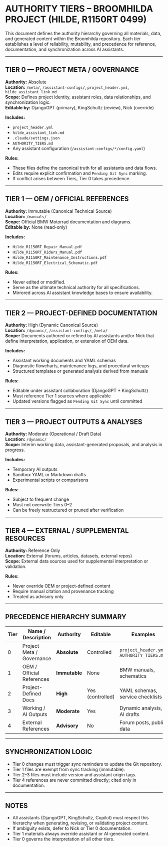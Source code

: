 # AUTHORITY TIERS – BROOMHILDA PROJECT (HILDE, R1150RT 0499)

This document defines the authority hierarchy governing all materials, data, and generated content
within the Broomhilda repository. Each tier establishes a level of reliability, mutability, and precedence
for reference, documentation, and synchronization across AI assistants.

---

## TIER 0 — PROJECT META / GOVERNANCE
**Authority:** Absolute  
**Location:** `/meta/`, `/assistant-configs/`, `project_header.yml`, `hilde_assistant_link.md`  
**Scope:** Defines project identity, assistant roles, data relationships, and synchronization logic.  
**Editable by:** DjangoGPT (primary), KingSchultz (review), Nick (override)

**Includes:**
- `project_header.yml`
- `hilde_assistant_link.md`
- `.claude/settings.json`
- `AUTHORITY_TIERS.md`
- Any assistant configuration (`/assistant-configs/*/config.yaml`)

**Rules:**
- These files define the canonical truth for all assistants and data flows.
- Edits require explicit confirmation and `Pending Git Sync` marking.
- If conflict arises between Tiers, Tier 0 takes precedence.

---

## TIER 1 — OEM / OFFICIAL REFERENCES
**Authority:** Immutable (Canonical Technical Source)  
**Location:** `/manuals/`  
**Scope:** Official BMW Motorrad documentation and diagrams.  
**Editable by:** None (read-only)

**Includes:**
- `Hilde_R1150RT_Repair_Manual.pdf`
- `Hilde_R1150RT_Riders_Manual.pdf`
- `Hilde_R1150RT_Maintenance_Instructions.pdf`
- `Hilde_R1150RT_Electrical_Schematic.pdf`

**Rules:**
- Never edited or modified.  
- Serve as the ultimate technical authority for all specifications.  
- Mirrored across AI assistant knowledge bases to ensure availability.

---

## TIER 2 — PROJECT-DEFINED DOCUMENTATION
**Authority:** High (Dynamic Canonical Source)  
**Location:** `/dynamic/`, `/assistant-configs/`, `/meta/`  
**Scope:** Documents authored or refined by AI assistants and/or Nick that define interpretation,
application, or extension of OEM data.

**Includes:**
- Assistant working documents and YAML schemas  
- Diagnostic flowcharts, maintenance logs, and procedural writeups  
- Structured templates or generated analysis derived from manuals

**Rules:**
- Editable under assistant collaboration (DjangoGPT + KingSchultz)
- Must reference Tier 1 sources where applicable
- Updated versions flagged as `Pending Git Sync` until committed

---

## TIER 3 — PROJECT OUTPUTS & ANALYSES
**Authority:** Moderate (Operational / Draft Data)  
**Location:** `/dynamic/`  
**Scope:** Interim working data, assistant-generated proposals, and analysis in progress.

**Includes:**
- Temporary AI outputs  
- Sandbox YAML or Markdown drafts  
- Experimental scripts or comparisons

**Rules:**
- Subject to frequent change  
- Must not overwrite Tiers 0–2  
- Can be freely restructured or pruned after verification

---

## TIER 4 — EXTERNAL / SUPPLEMENTAL RESOURCES
**Authority:** Reference Only  
**Location:** External (forums, articles, datasets, external repos)  
**Scope:** External data sources used for supplemental interpretation or validation.

**Rules:**
- Never override OEM or project-defined content  
- Require manual citation and provenance tracking  
- Treated as advisory only

---

## PRECEDENCE HIERARCHY SUMMARY

| Tier | Name / Description              | Authority | Editable | Examples |
|------|----------------------------------|------------|-----------|-----------|
| 0 | Project Meta / Governance | **Absolute** | Controlled | `project_header.yml`, `AUTHORITY_TIERS.md` |
| 1 | OEM / Official References | **Immutable** | None | BMW manuals, schematics |
| 2 | Project-Defined Docs | **High** | Yes (controlled) | YAML schemas, service checklists |
| 3 | Working / AI Outputs | **Moderate** | Yes | Dynamic analysis, AI drafts |
| 4 | External References | **Advisory** | No | Forum posts, public data |

---

## SYNCHRONIZATION LOGIC
- Tier 0 changes must trigger sync reminders to update the Git repository.  
- Tier 1 files are exempt from sync tracking (immutable).  
- Tier 2–3 files must include version and assistant origin tags.  
- Tier 4 references are never committed directly; cited only in documentation.

---

## NOTES
- All assistants (DjangoGPT, KingSchultz, Copilot) must respect this hierarchy when generating, revising, or validating project content.  
- If ambiguity exists, defer to Nick or Tier 0 documentation.  
- Tier 1 materials always override assistant or AI-generated content.  
- Tier 0 governs the interpretation of all other tiers.